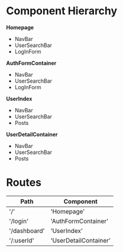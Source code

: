 # Component Hierarchy

**Homepage**
* NavBar
* UserSearchBar
* LogInForm

**AuthFormContainer**
* NavBar
* UserSearchBar
* LogInForm

**UserIndex**
* NavBar
* UserSearchBar
* Posts

**UserDetailContainer**
* NavBar
* UserSearchBar
* Posts



# Routes

| **Path**  | **Component** |
| ------------- | ------------- |
| '/'  | 'Homepage'  |
| '/login'  | 'AuthFormContainer'  |
| '/dashboard'  | 'UserIndex'  |
| '/:userId'  | 'UserDetailContainer'  |
